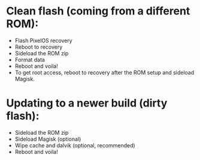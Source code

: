 # Clean flash (coming from a different ROM):
- Flash PixelOS recovery
- Reboot to recovery
- Sideload the ROM zip
- Format data
- Reboot and voila!
- To get root access, reboot to recovery after the ROM setup and sideload Magisk.

# Updating to a newer build (dirty flash):
- Sideload the ROM zip
- Sideload Magisk (optional)
- Wipe cache and dalvik (optional, recommended)
- Reboot and voila!
